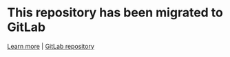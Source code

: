 # This repository has been migrated to GitLab
[Learn more](https://github.com/Anonymous941/Gitlab-Migration) | [GitLab repository](https://gitlab.com/Anonymous941/TeamMod)
